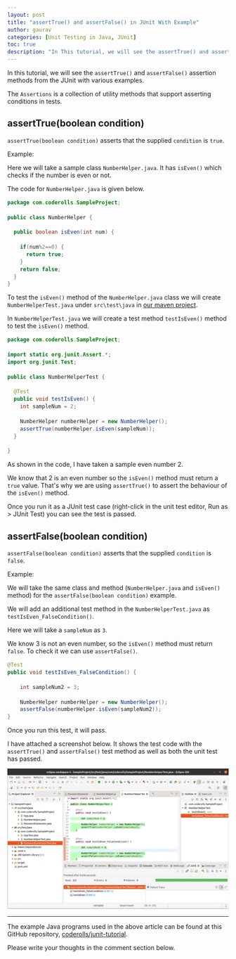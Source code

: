 ```yaml
---
layout: post  
title: "assertTrue() and assertFalse() in JUnit With Example"  
author: gaurav  
categories: [Unit Testing in Java, JUnit]  
toc: true
description: "In This tutorial, we will see the assertTrue() and assertFalse() assertion methods from the JUnit with various examples."
---
```


In this tutorial, we will see the `assertTrue()` and `assertFalse()` assertion methods from the JUnit with various examples.

The `Assertions` is a collection of utility methods that support asserting conditions in tests.

## assertTrue(boolean condition)

`assertTrue(boolean condition)` asserts that the supplied `condition` is `true`.

Example:

Here we will take a sample class `NumberHelper.java`. It has `isEven()` which checks if the number is even or not.

The code for `NumberHelper.java` is given below.

```java
package com.coderolls.SampleProject;

public class NumberHelper {
	
  public boolean isEven(int num) {
  
    if(num%2==0) {
      return true;
    }
    return false;
  }
}
```

To test the `isEven()` method of the `NumberHelper.java` class we will create `NumberHelperTest.java` under `src\test\java` in [our maven project](/maven-project/).

In `NumberHelperTest.java` we will create a test method `testIsEven()` method to test the `isEven()` method.

```java
package com.coderolls.SampleProject;

import static org.junit.Assert.*;
import org.junit.Test;

public class NumberHelperTest {

  @Test
  public void testIsEven() {
    int sampleNum = 2;
    
    NumberHelper numberHelper = new NumberHelper();
    assertTrue(numberHelper.isEven(sampleNum)); 
  }

}
```

As shown in the code, I have taken a sample even number 2.

We know that 2 is an even number so the `isEven()` method must return a `true` value. That's why we are using `assertTrue()` to assert the behaviour of the `isEven()` method.

Once you run it as a JUnit test case (right-click in the unit test editor, Run as > JUnit Test) you can see the test is passed.

## assertFalse(boolean condition)

`assertFalse(boolean condition)` asserts that the supplied `condition` is `false`.

Example:

We will take the same class and method (`NumberHelper.java`  and `isEven()` method) for the `assertFalse(boolean condition)` example.

We will add an additional test method in the `NumberHelperTest.java` as `testIsEven_FalseCondition()`.

Here we will take a `sampleNum` as `3`.

We know 3 is not an even number, so the `isEven()` method must return `false`. To check it we can use `assertFalse()`.

```java
@Test
public void testIsEven_FalseCondition() {

    int sampleNum2 = 3;

    NumberHelper numberHelper = new NumberHelper();
    assertFalse(numberHelper.isEven(sampleNum2)); 
}
```

Once you run this test, it will pass.

I have attached a screenshot below. It shows the test code with the `assertTrue()` and `assertFalse()` test method as well as both the unit test has passed.

![NumberHelperTest.java code and showing both test passed](/assets/images/2022-10-10-assert-true-assert-false/001-assert-true-assert-false.png)

---

The example Java programs used in the above article can be found at this GitHub repository, [coderolls/junit-tutorial](https://github.com/coderolls/junit-tutorial).  

Please write your thoughts in the comment section below.

